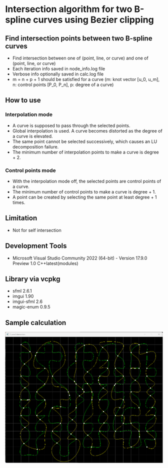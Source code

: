 # Intersection algorithm for two B-spline curves using Bezier clipping

## Find intersection points between two B-spline curves

- Find intersection between one of (point, line, or curve) and one of (point, line, or curve)
- Each iteration info saved in node_info.log file
- Verbose info optionally saved in calc.log file
- m = n + p + 1 should be satisfied for a curve
(m: knot vector [u_0, u_m], n: control points [P_0, P_n], p: degree of a curve)

## How to use

### Interpolation mode
- A curve is supposed to pass through the selected points.
- Global interpolation is used. A curve becomes distorted as the degree of a curve is elevated.
- The same point cannot be selected successively, which causes an LU decomposition failure.
- The minimum number of interpolation points to make a curve is degree + 2.

### Control points mode
- With the interpolation mode off, the selected points are control points of a curve.
- The minimum number of control points to make a curve is degree + 1.
- A point can be created by selecting the same point at least degree + 1 times.

## Limitation

- Not for self intersection

## Development Tools

- Microsoft Visual Studio Community 2022 (64-bit) - 
Version 17.9.0 Preview 1.0
C++latest(modules)

## Library via vcpkg

- sfml 2.6.1
- imgui 1.90
- imgui-sfml 2.6
- magic-enum 0.9.5

## Sample calculation
![screenshot](Screenshot_3.png)

